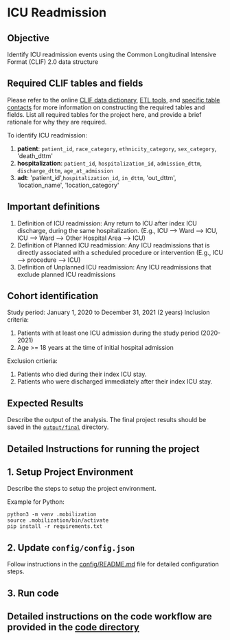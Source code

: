 # ICU Readmission

## Objective

Identify ICU readmission events using the Common Longitudinal Intensive Format (CLIF) 2.0 data structure

## Required CLIF tables and fields

Please refer to the online [CLIF data dictionary](https://clif-consortium.github.io/website/data-dictionary.html), [ETL tools](https://github.com/clif-consortium/CLIF/tree/main/etl-to-clif-resources), and [specific table contacts](https://github.com/clif-consortium/CLIF?tab=readme-ov-file#relational-clif) for more information on constructing the required tables and fields. List all required tables for the project here, and provide a brief rationale for why they are required.

To identify ICU readmission:
1. **patient**: `patient_id`, `race_category`, `ethnicity_category`, `sex_category`, 'death_dttm'
2. **hospitalization**: `patient_id`, `hospitalization_id`, `admission_dttm`, `discharge_dttm`, `age_at_admission`
3. **adt**: 'patient_id',`hospitalization_id`, `in_dttm`, 'out_dttm', 'location_name', 'location_category'

## Important definitions
1. Definition of ICU readmission: Any return to ICU after index ICU discharge, during the same hospitalization. (E.g., ICU --> Ward --> ICU, ICU --> Ward --> Other Hospital Area --> ICU)
2. Definition of Planned ICU readmission: Any ICU readmissions that is directly associated with a scheduled procedure or intervention (E.g., ICU --> procedure --> ICU)
3. Definition of Unplanned ICU readmission: Any ICU readmissions that exclude planned ICU readmissions 

## Cohort identification
Study period: January 1, 2020 to December 31, 2021 (2 years)
Inclusion criteria:
   1) Patients with at least one ICU admission during the study period (2020-2021)
   2) Age >= 18 years at the time of initial hospital admission

Exclusion crtieria: 
   1) Patients who died during their index ICU stay.
   2) Patients who were discharged immediately after their index ICU stay. 

## Expected Results
Describe the output of the analysis. The final project results should be saved in the [`output/final`](output/README.md) directory.

## Detailed Instructions for running the project

## 1. Setup Project Environment
Describe the steps to setup the project environment. 

Example for Python:
```
python3 -m venv .mobilization
source .mobilization/bin/activate
pip install -r requirements.txt 
```

## 2. Update `config/config.json`
Follow instructions in the [config/README.md](config/README.md) file for detailed configuration steps.

## 3. Run code
Detailed instructions on the code workflow are provided in the [code directory](code/README.md)
---


